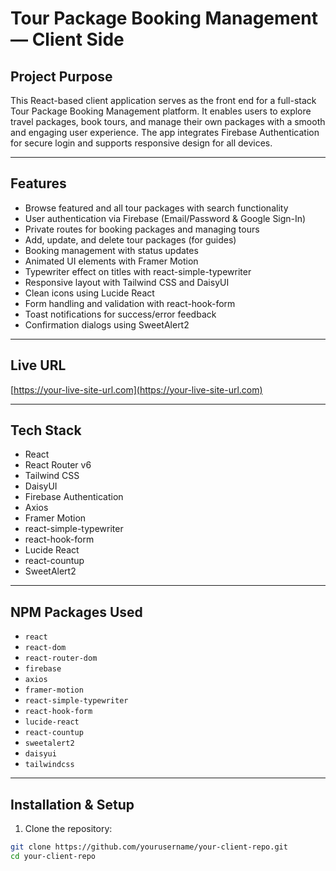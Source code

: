 # Tour Package Booking Management — Client Side

## Project Purpose

This React-based client application serves as the front end for a full-stack Tour Package Booking Management platform. It enables users to explore travel packages, book tours, and manage their own packages with a smooth and engaging user experience. The app integrates Firebase Authentication for secure login and supports responsive design for all devices.

---

## Features

- Browse featured and all tour packages with search functionality
- User authentication via Firebase (Email/Password & Google Sign-In)
- Private routes for booking packages and managing tours
- Add, update, and delete tour packages (for guides)
- Booking management with status updates
- Animated UI elements with Framer Motion
- Typewriter effect on titles with react-simple-typewriter
- Responsive layout with Tailwind CSS and DaisyUI
- Clean icons using Lucide React
- Form handling and validation with react-hook-form
- Toast notifications for success/error feedback
- Confirmation dialogs using SweetAlert2

---

## Live URL

[https://your-live-site-url.com](https://your-live-site-url.com)

---

## Tech Stack

- React  
- React Router v6  
- Tailwind CSS  
- DaisyUI  
- Firebase Authentication  
- Axios  
- Framer Motion  
- react-simple-typewriter  
- react-hook-form  
- Lucide React  
- react-countup  
- SweetAlert2  

---

## NPM Packages Used

- `react`  
- `react-dom`  
- `react-router-dom`  
- `firebase`  
- `axios`  
- `framer-motion`  
- `react-simple-typewriter`  
- `react-hook-form`  
- `lucide-react`  
- `react-countup`  
- `sweetalert2`  
- `daisyui`  
- `tailwindcss`  

---

## Installation & Setup

1. Clone the repository:

```bash
git clone https://github.com/yourusername/your-client-repo.git
cd your-client-repo
